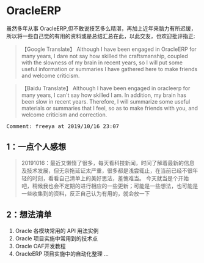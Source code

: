 # OracleERP

虽然多年从事 OracleERP,但不敢说技艺多么精湛，再加上近年来脑力有所迟缓，所以将一些自己觉的有用的资料或是总结汇总在此，以此交友，也欢迎批评指正:

> 【Google Translate】
> Although I have been engaged in OracleERP for many years, I dare not say how skilled the craftsmanship, coupled with the slowness of my brain in recent years, so I will put some useful information or summaries I have gathered here to make friends and welcome criticism.

> 【Baidu Translate】
> Although I have been engaged in oracleerp for many years, I can't say how skilled I am. In addition, my brain has been slow in recent years. Therefore, I will summarize some useful materials or summaries that I feel, so as to make friends with you, and welcome criticism and correction.

<pre>Comment: freeya at 2019/10/16 23:07 </pre>


## 1：一点个人感想

> 20191016：最近又懒惰了很多，每天看科技新闻，时间了解着最新的信息及技术发展，但无奈拖延证太严重，很多都是浅尝辄止，在当前已经不很年轻的时刻，看看自己清单上的美好思法，羞愧难当。 今天就当是个开始吧，稍候我也会不定期的进行相应的一些更新；可能是一些想法，也可能是一些收集到的资料，反正自己认为有用的，就会放一下

## 2：想法清单

1. Oracle 各模块常用的 API 用法实例
2. Oracle 项目实施中常用到的技术点
3. Oracle OAF开发教程
4. OracleERP 项目实施中的自动化整理
...




